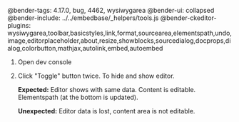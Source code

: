 @bender-tags: 4.17.0, bug, 4462, wysiwygarea
@bender-ui: collapsed
@bender-include: ../../embedbase/_helpers/tools.js
@bender-ckeditor-plugins: wysiwygarea,toolbar,basicstyles,link,format,sourcearea,elementspath,undo,image,editorplaceholder,about,resize,showblocks,sourcedialog,docprops,dialog,colorbutton,mathjax,autolink,embed,autoembed


1. Open dev console

2. Click "Toggle" button twice. To hide and show editor.

	**Expected:** Editor shows with same data. Content is editable. Elementspath (at the bottom is updated).

	**Unexpected:** Editor data is lost, content area is not editable.

